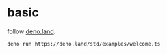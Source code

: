 # basic

follow [deno.land](https://deno.land/).  

```shell
deno run https://deno.land/std/examples/welcome.ts
```
